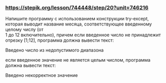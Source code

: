 ### https://stepik.org/lesson/744448/step/20?unit=746216

Напишите программу с использованием конструкции try-except, которая выводит название месяца, соответствующее введенному целому числу (от  
1 до 12 включительно), причем если введенное число не принадлежит отрезку [1;12], программа должна вывести текст:


Введено число из недопустимого диапазона


если введенное значение не является целым числом, программа должна вывести текст:


Введено некорректное значение

